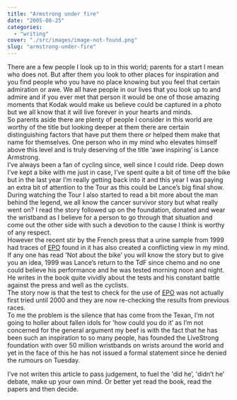 ```yaml
---
title: "Armstrong under fire"
date: "2005-08-25"
categories: 
  - "writing"
cover: "./src/images/image-not-found.png"
slug: "armstrong-under-fire"
---
```


There are a few people I look up to in this world; parents for a start I mean who does not. But after them you look to other places for inspiration and you find people who you have no place knowing but you feel that certain admiration or awe. We all have people in our lives that you look up to and admire and if you ever met that person it would be one of those amazing moments that Kodak would make us believe could be captured in a photo but we all know that it will live forever in your hearts and minds.  
So parents aside there are plenty of people I consider in this world are worthy of the title but looking deeper at them there are certain distinguishing factors that have put them there or helped them make that name for themselves. One person who in my mind who elevates himself above this level and is truly deserving of the title ‘awe inspiring’ is Lance Armstrong.  
I’ve always been a fan of cycling since, well since I could ride. Deep down I’ve kept a bike with me just in case, I’ve spent quite a bit of time off the bike but in the last year I’m really getting back into it and this year I was paying an extra bit of attention to the Tour as this could be Lance’s big final show. During watching the Tour I also started to read a bit more about the man behind the legend, we all know the cancer survivor story but what really went on? I read the story followed up on the foundation, donated and wear the wristband as I believe for a person to go through that situation and come out the other side with such a devotion to the cause I think is worthy of any respect.  
However the recent stir by the French press that a urine sample from 1999 had traces of [EPO](http://en.wikipedia.org/wiki/Erythropoietin) found in it has also created a conflicting view in my mind.  
If any one has read 'Not about the bike’ you will know the story but to give you an idea, 1999 was Lance’s return to the TdF since chemo and no one could believe his performance and he was tested morning noon and night. He writes in the book quite vividly about the tests and his constant battle against the press and well as the cyclists.  
The story now is that the test to check for the use of [EPO](http://en.wikipedia.org/wiki/Erythropoietin) was not actually first tried until 2000 and they are now re-checking the results from previous races.  
To me the problem is the silence that has come from the Texan, I’m not going to holler about fallen idols for 'how could you do it’ as I’m not concerned for the general argument my beef is with the fact that he has been such an inspiration to so many people, has founded the LiveStrong foundation with over 50 million wristbands on wrists around the world and yet in the face of this he has not issued a formal statement since he denied the rumours on Tuesday.

I’ve not writen this article to pass judgement, to fuel the 'did he’, 'didn’t he’ debate, make up your own mind. Or better yet read the book, read the papers and then decide.
